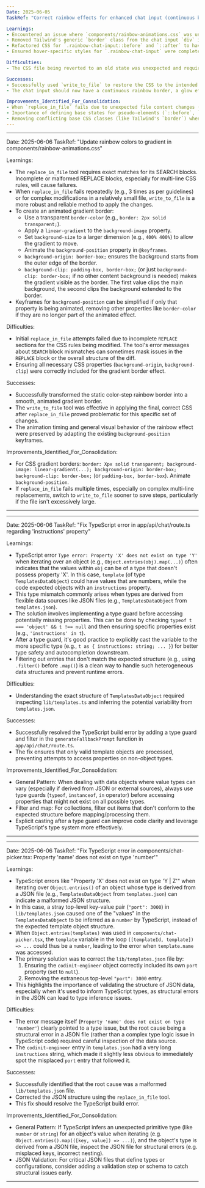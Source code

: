 ```yaml
---
Date: 2025-06-05
TaskRef: "Correct rainbow effects for enhanced chat input (continuous border, focus glow, no hover glow)"

Learnings:
- Encountered an issue where `components/rainbow-animations.css` was unexpectedly reverted, causing `replace_in_file` to fail. Used `write_to_file` to restore and correct the CSS.
- Removed Tailwind's generic `border` class from the chat input `div` in `enhanced-chat-input.tsx` to prevent conflicts with the `rainbow-border` animation.
- Refactored CSS for `.rainbow-chat-input::before` and `::after` to have a base definition (initially hidden) and then activate/animate them specifically for `:focus-within`. This decouples the focus glow from any hover styles.
- Ensured hover-specific styles for `.rainbow-chat-input` were completely removed.

Difficulties:
- The CSS file being reverted to an old state was unexpected and required a full rewrite of the file instead of a targeted replacement.

Successes:
- Successfully used `write_to_file` to restore the CSS to the intended state with the correct effects.
- The chat input should now have a continuous rainbow border, a glow effect on focus, and no specific glow effect on hover.

Improvements_Identified_For_Consolidation:
- When `replace_in_file` fails due to unexpected file content changes (like a revert), `write_to_file` is a reliable fallback to ensure the desired state.
- Importance of defining base states for pseudo-elements (`::before`, `::after`) if they are conditionally made visible by different pseudo-classes (like `:focus-within`) to avoid dependencies on other states (like `:hover`).
- Removing conflicting base CSS classes (like Tailwind's `border`) when a custom animated border is intended.
---
```

---
Date: 2025-06-06
TaskRef: "Update rainbow colors to gradient in components/rainbow-animations.css"

Learnings:
- The `replace_in_file` tool requires exact matches for its SEARCH blocks. Incomplete or malformed REPLACE blocks, especially for multi-line CSS rules, will cause failures.
- When `replace_in_file` fails repeatedly (e.g., 3 times as per guidelines) or for complex modifications in a relatively small file, `write_to_file` is a more robust and reliable method to apply the changes.
- To create an animated gradient border:
    - Use a transparent `border-color` (e.g., `border: 2px solid transparent;`).
    - Apply a `linear-gradient` to the `background-image` property.
    - Set `background-size` to a larger dimension (e.g., `400% 400%`) to allow the gradient to move.
    - Animate the `background-position` property in `@keyframes`.
    - `background-origin: border-box;` ensures the background starts from the outer edge of the border.
    - `background-clip: padding-box, border-box;` (or just `background-clip: border-box;` if no other content background is needed) makes the gradient visible as the border. The first value clips the main background, the second clips the background extended to the border.
- Keyframes for `background-position` can be simplified if only that property is being animated, removing other properties like `border-color` if they are no longer part of the animated effect.

Difficulties:
- Initial `replace_in_file` attempts failed due to incomplete `REPLACE` sections for the CSS rules being modified. The tool's error messages about `SEARCH` block mismatches can sometimes mask issues in the `REPLACE` block or the overall structure of the diff.
- Ensuring all necessary CSS properties (`background-origin`, `background-clip`) were correctly included for the gradient border effect.

Successes:
- Successfully transformed the static color-step rainbow border into a smooth, animated gradient border.
- The `write_to_file` tool was effective in applying the final, correct CSS after `replace_in_file` proved problematic for this specific set of changes.
- The animation timing and general visual behavior of the rainbow effect were preserved by adapting the existing `background-position` keyframes.

Improvements_Identified_For_Consolidation:
- For CSS gradient borders: `border: Xpx solid transparent; background-image: linear-gradient(...); background-origin: border-box; background-clip: border-box;` (or `padding-box, border-box`). Animate `background-position`.
- If `replace_in_file` fails multiple times, especially on complex multi-line replacements, switch to `write_to_file` sooner to save steps, particularly if the file isn't excessively large.
---
---
Date: 2025-06-06
TaskRef: "Fix TypeScript error in app/api/chat/route.ts regarding 'instructions' property"

Learnings:
- TypeScript error `Type error: Property 'X' does not exist on type 'Y'` when iterating over an object (e.g., `Object.entries(obj).map(...)`) often indicates that the values within `obj` can be of a type that doesn't possess property 'X'. In this case, `template` (of type `TemplatesDataObject`) could have values that are numbers, while the code expected objects with an `instructions` property.
- This type mismatch commonly arises when types are derived from flexible data sources like JSON files (e.g., `TemplatesDataObject` from `templates.json`).
- The solution involves implementing a type guard before accessing potentially missing properties. This can be done by checking `typeof t === 'object' && t !== null` and then ensuring specific properties exist (e.g., `'instructions' in t`).
- After a type guard, it's good practice to explicitly cast the variable to the more specific type (e.g., `t as { instructions: string; ... }`) for better type safety and autocompletion downstream.
- Filtering out entries that don't match the expected structure (e.g., using `.filter()` before `.map()`) is a clean way to handle such heterogeneous data structures and prevent runtime errors.

Difficulties:
- Understanding the exact structure of `TemplatesDataObject` required inspecting `lib/templates.ts` and inferring the potential variability from `templates.json`.

Successes:
- Successfully resolved the TypeScript build error by adding a type guard and filter in the `generateFallbackPrompt` function in `app/api/chat/route.ts`.
- The fix ensures that only valid template objects are processed, preventing attempts to access properties on non-object types.

Improvements_Identified_For_Consolidation:
- General Pattern: When dealing with data objects where value types can vary (especially if derived from JSON or external sources), always use type guards (`typeof`, `instanceof`, `in` operator) before accessing properties that might not exist on all possible types.
- Filter and map: For collections, filter out items that don't conform to the expected structure before mapping/processing them.
- Explicit casting after a type guard can improve code clarity and leverage TypeScript's type system more effectively.
---
---
Date: 2025-06-06
TaskRef: "Fix TypeScript error in components/chat-picker.tsx: Property 'name' does not exist on type 'number'"

Learnings:
- TypeScript errors like "Property 'X' does not exist on type 'Y | Z'" when iterating over `Object.entries()` of an object whose type is derived from a JSON file (e.g., `TemplatesDataObject` from `templates.json`) can indicate a malformed JSON structure.
- In this case, a stray top-level key-value pair (`"port": 3000`) in `lib/templates.json` caused one of the "values" in the `TemplatesDataObject` to be inferred as a `number` by TypeScript, instead of the expected template object structure.
- When `Object.entries(templates)` was used in `components/chat-picker.tsx`, the `template` variable in the loop `([templateId, template]) => ...` could thus be a `number`, leading to the error when `template.name` was accessed.
- The primary solution was to correct the `lib/templates.json` file by:
    1. Ensuring the `codinit-engineer` object correctly included its own `port` property (set to `null`).
    2. Removing the extraneous top-level `"port": 3000` entry.
- This highlights the importance of validating the structure of JSON data, especially when it's used to inform TypeScript types, as structural errors in the JSON can lead to type inference issues.

Difficulties:
- The error message itself (`Property 'name' does not exist on type 'number'`) clearly pointed to a type issue, but the root cause being a structural error in a JSON file (rather than a complex type logic issue in TypeScript code) required careful inspection of the data source.
- The `codinit-engineer` entry in `templates.json` had a very long `instructions` string, which made it slightly less obvious to immediately spot the misplaced `port` entry that followed it.

Successes:
- Successfully identified that the root cause was a malformed `lib/templates.json` file.
- Corrected the JSON structure using the `replace_in_file` tool.
- This fix should resolve the TypeScript build error.

Improvements_Identified_For_Consolidation:
- General Pattern: If TypeScript infers an unexpected primitive type (like `number` or `string`) for an object's value when iterating (e.g. `Object.entries().map(([key, value]) => ...)`), and the object's type is derived from a JSON file, inspect the JSON file for structural errors (e.g. misplaced keys, incorrect nesting).
- JSON Validation: For critical JSON files that define types or configurations, consider adding a validation step or schema to catch structural issues early.
---
